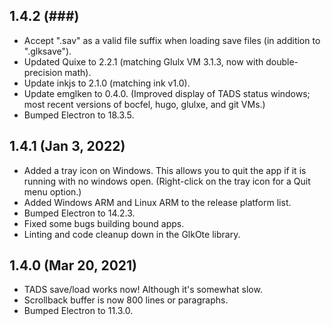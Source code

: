 
## 1.4.2  (###)

- Accept ".sav" as a valid file suffix when loading save files (in addition to ".glksave").
- Updated Quixe to 2.2.1 (matching Glulx VM 3.1.3, now with double-precision math).
- Update inkjs to 2.1.0 (matching ink v1.0).
- Update emglken to 0.4.0. (Improved display of TADS status windows; most recent versions of bocfel, hugo, glulxe, and git VMs.)
- Bumped Electron to 18.3.5.

## 1.4.1  (Jan 3, 2022)

- Added a tray icon on Windows. This allows you to quit the app if it is running with no windows open. (Right-click on the tray icon for a Quit menu option.)
- Added Windows ARM and Linux ARM to the release platform list.
- Bumped Electron to 14.2.3.
- Fixed some bugs building bound apps.
- Linting and code cleanup down in the GlkOte library.

## 1.4.0  (Mar 20, 2021)

- TADS save/load works now! Although it's somewhat slow.
- Scrollback buffer is now 800 lines or paragraphs.
- Bumped Electron to 11.3.0.
